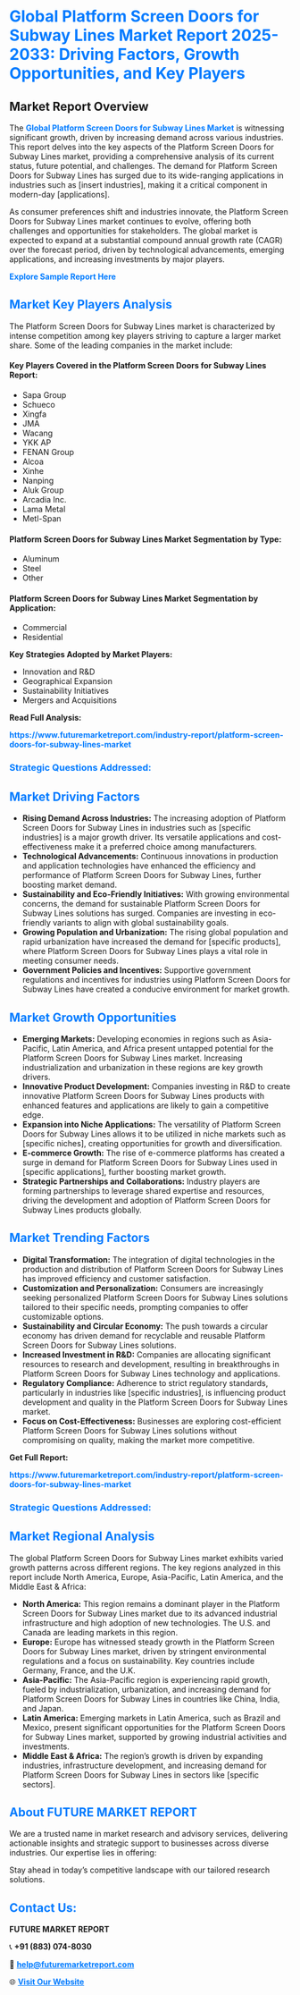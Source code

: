 <h1 style="color: #007BFF;">Global Platform Screen Doors for Subway Lines Market Report 2025-2033: Driving Factors, Growth Opportunities, and Key Players</h1>

<section id="overview">
<h2>Market Report Overview</h2>
<p>The <a href="https://www.futuremarketreport.com/industry-report/platform-screen-doors-for-subway-lines-market" style="color: #007BFF; text-decoration: none;"><strong>Global Platform Screen Doors for Subway Lines Market</strong></a> is witnessing significant growth, driven by increasing demand across various industries. This report delves into the key aspects of the Platform Screen Doors for Subway Lines market, providing a comprehensive analysis of its current status, future potential, and challenges. The demand for Platform Screen Doors for Subway Lines has surged due to its wide-ranging applications in industries such as [insert industries], making it a critical component in modern-day [applications].</p>
<p>As consumer preferences shift and industries innovate, the Platform Screen Doors for Subway Lines market continues to evolve, offering both challenges and opportunities for stakeholders. The global market is expected to expand at a substantial compound annual growth rate (CAGR) over the forecast period, driven by technological advancements, emerging applications, and increasing investments by major players.</p>
</section>

<section id="overview">
<p><a href="https://www.futuremarketreport.com/request-sample/reportId=33849" style="color: #007BFF; text-decoration: none;"><strong>Explore Sample Report Here</strong></a></p>
</section>

<section id="key-players">
<h2 style="color: #007BFF;">Market Key Players Analysis</h2>
<p>The Platform Screen Doors for Subway Lines market is characterized by intense competition among key players striving to capture a larger market share. Some of the leading companies in the market include:</p>
<h4>Key Players Covered in the Platform Screen Doors for Subway Lines Report:</h4>
<ul><li>Sapa Group</li><li>Schueco</li><li>Xingfa</li><li>JMA</li><li>Wacang</li><li>YKK AP</li><li>FENAN Group</li><li>Alcoa</li><li>Xinhe</li><li>Nanping</li><li>Aluk Group</li><li>Arcadia Inc.</li><li>Lama Metal</li><li>Metl-Span</li></ul>
<h4>Platform Screen Doors for Subway Lines Market Segmentation by Type:</h4>
<ul><li>Aluminum</li><li>Steel</li><li>Other</li></ul>

<h4>Platform Screen Doors for Subway Lines Market Segmentation by Application:</h4>
<ul><li>Commercial</li><li>Residential</li></ul>
<p><strong>Key Strategies Adopted by Market Players:</strong></p>
<ul>
<li>Innovation and R&D</li>
<li>Geographical Expansion</li>
<li>Sustainability Initiatives</li>
<li>Mergers and Acquisitions</li>
</ul>
</section>

<section>
<p><strong>Read Full Analysis: </strong></p><a href="https://www.futuremarketreport.com/industry-report/platform-screen-doors-for-subway-lines-market" style="color: #007BFF; text-decoration: none;"><strong>https://www.futuremarketreport.com/industry-report/platform-screen-doors-for-subway-lines-market</strong></a>
<h3 style="color: #007BFF;">Strategic Questions Addressed:</h3>
</section>

<section id="driving-factors">
<h2 style="color: #007BFF;">Market Driving Factors</h2>
<ul>
<li><strong>Rising Demand Across Industries:</strong> The increasing adoption of Platform Screen Doors for Subway Lines in industries such as [specific industries] is a major growth driver. Its versatile applications and cost-effectiveness make it a preferred choice among manufacturers.</li>
<li><strong>Technological Advancements:</strong> Continuous innovations in production and application technologies have enhanced the efficiency and performance of Platform Screen Doors for Subway Lines, further boosting market demand.</li>
<li><strong>Sustainability and Eco-Friendly Initiatives:</strong> With growing environmental concerns, the demand for sustainable Platform Screen Doors for Subway Lines solutions has surged. Companies are investing in eco-friendly variants to align with global sustainability goals.</li>
<li><strong>Growing Population and Urbanization:</strong> The rising global population and rapid urbanization have increased the demand for [specific products], where Platform Screen Doors for Subway Lines plays a vital role in meeting consumer needs.</li>
<li><strong>Government Policies and Incentives:</strong> Supportive government regulations and incentives for industries using Platform Screen Doors for Subway Lines have created a conducive environment for market growth.</li>
</ul>
</section>

<section id="growth-opportunities">
<h2 style="color: #007BFF;">Market Growth Opportunities</h2>
<ul>
<li><strong>Emerging Markets:</strong> Developing economies in regions such as Asia-Pacific, Latin America, and Africa present untapped potential for the Platform Screen Doors for Subway Lines market. Increasing industrialization and urbanization in these regions are key growth drivers.</li>
<li><strong>Innovative Product Development:</strong> Companies investing in R&D to create innovative Platform Screen Doors for Subway Lines products with enhanced features and applications are likely to gain a competitive edge.</li>
<li><strong>Expansion into Niche Applications:</strong> The versatility of Platform Screen Doors for Subway Lines allows it to be utilized in niche markets such as [specific niches], creating opportunities for growth and diversification.</li>
<li><strong>E-commerce Growth:</strong> The rise of e-commerce platforms has created a surge in demand for Platform Screen Doors for Subway Lines used in [specific applications], further boosting market growth.</li>
<li><strong>Strategic Partnerships and Collaborations:</strong> Industry players are forming partnerships to leverage shared expertise and resources, driving the development and adoption of Platform Screen Doors for Subway Lines products globally.</li>
</ul>
</section>

<section id="trending-factors">
<h2 style="color: #007BFF;">Market Trending Factors</h2>
<ul>
<li><strong>Digital Transformation:</strong> The integration of digital technologies in the production and distribution of Platform Screen Doors for Subway Lines has improved efficiency and customer satisfaction.</li>
<li><strong>Customization and Personalization:</strong> Consumers are increasingly seeking personalized Platform Screen Doors for Subway Lines solutions tailored to their specific needs, prompting companies to offer customizable options.</li>
<li><strong>Sustainability and Circular Economy:</strong> The push towards a circular economy has driven demand for recyclable and reusable Platform Screen Doors for Subway Lines solutions.</li>
<li><strong>Increased Investment in R&D:</strong> Companies are allocating significant resources to research and development, resulting in breakthroughs in Platform Screen Doors for Subway Lines technology and applications.</li>
<li><strong>Regulatory Compliance:</strong> Adherence to strict regulatory standards, particularly in industries like [specific industries], is influencing product development and quality in the Platform Screen Doors for Subway Lines market.</li>
<li><strong>Focus on Cost-Effectiveness:</strong> Businesses are exploring cost-efficient Platform Screen Doors for Subway Lines solutions without compromising on quality, making the market more competitive.</li>
</ul>
</section>

<section>
<p><strong>Get Full Report: </strong></p><a href="https://www.futuremarketreport.com/industry-report/platform-screen-doors-for-subway-lines-market" style="color: #007BFF; text-decoration: none;"><strong>https://www.futuremarketreport.com/industry-report/platform-screen-doors-for-subway-lines-market</strong></a>
<h3 style="color: #007BFF;">Strategic Questions Addressed:</h3>
</section>


<section id="regional-analysis">
<h2 style="color: #007BFF;">Market Regional Analysis</h2>
<p>The global Platform Screen Doors for Subway Lines market exhibits varied growth patterns across different regions. The key regions analyzed in this report include North America, Europe, Asia-Pacific, Latin America, and the Middle East & Africa:</p>
<ul>
<li><strong>North America:</strong> This region remains a dominant player in the Platform Screen Doors for Subway Lines market due to its advanced industrial infrastructure and high adoption of new technologies. The U.S. and Canada are leading markets in this region.</li>
<li><strong>Europe:</strong> Europe has witnessed steady growth in the Platform Screen Doors for Subway Lines market, driven by stringent environmental regulations and a focus on sustainability. Key countries include Germany, France, and the U.K.</li>
<li><strong>Asia-Pacific:</strong> The Asia-Pacific region is experiencing rapid growth, fueled by industrialization, urbanization, and increasing demand for Platform Screen Doors for Subway Lines in countries like China, India, and Japan.</li>
<li><strong>Latin America:</strong> Emerging markets in Latin America, such as Brazil and Mexico, present significant opportunities for the Platform Screen Doors for Subway Lines market, supported by growing industrial activities and investments.</li>
<li><strong>Middle East & Africa:</strong> The region’s growth is driven by expanding industries, infrastructure development, and increasing demand for Platform Screen Doors for Subway Lines in sectors like [specific sectors].</li>
</ul>
</section>

<footer>
<h2 style="color: #007BFF;">About FUTURE MARKET REPORT</h2>
<p>We are a trusted name in market research and advisory services, delivering actionable insights and strategic support to businesses across diverse industries. Our expertise lies in offering:</p>

<p>Stay ahead in today’s competitive landscape with our tailored research solutions.</p>

<h2 style="color: #007BFF;">Contact Us:</h2>
<p><strong>FUTURE MARKET REPORT</strong></p>
<p>📞 <strong>+91 (883) 074-8030</strong></p>
<p>📧 <strong><a href="mailto:help@futuremarketreport.com" style="color: #007BFF;">help@futuremarketreport.com</a></strong></p>
<p>🌐 <strong><a href="https://www.futuremarketreport.com/" style="color: #007BFF;">Visit Our Website</a></strong></p>
</footer>